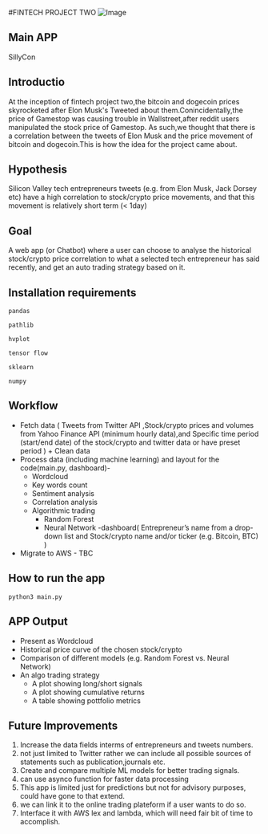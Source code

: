 #FINTECH PROJECT TWO
![Image](https://raw.githubusercontent.com/filprager/fintech_project_two/layout/image/Etm4yFZUcAAoN5u.jpeg)

## Main APP 
SillyCon

## Introductio
At the inception of fintech project two,the bitcoin and dogecoin prices skyrocketed after Elon Musk's Tweeted about them.Conincidentally,the price of Gamestop was causing trouble in Wallstreet,after reddit users manipulated the stock price of Gamestop. As such,we thought that there is a correlation between the tweets of Elon Musk and the price movement of bitcoin and dogecoin.This is how the idea for the project came about.


## Hypothesis
Silicon Valley tech entrepreneurs tweets (e.g. from Elon Musk, Jack Dorsey etc) have a high correlation to stock/crypto price movements, and that this movement is relatively short term (< 1day)


## Goal
A web app (or Chatbot)  where a user can choose to analyse the historical stock/crypto price correlation to what a selected tech entrepreneur has said recently, and get an auto trading strategy based on it.

## Installation requirements

`pandas` 

`pathlib`

`hvplot`

`tensor flow`

`sklearn`

`numpy`



## Workflow

- Fetch data ( Tweets from Twitter API ,Stock/crypto prices and volumes from Yahoo Finance API (minimum hourly data),and Specific time period (start/end date) of the stock/crypto and twitter data or have preset period )  + Clean data  
- Process data (including machine learning) and layout for the code(main.py, dashboard)-
    - Wordcloud
    - Key words count
    - Sentiment analysis
    - Correlation analysis
    - Algorithmic trading
        - Random Forest
        - Neural Network
    -dashboard( Entrepreneur’s name from a drop-down list and Stock/crypto name and/or ticker (e.g. Bitcoin, BTC) )  
- Migrate to AWS - TBC


## How to run the app

`python3 main.py`

## APP Output
- Present as Wordcloud
- Historical price curve of the chosen stock/crypto
- Comparison of different models (e.g. Random Forest vs. Neural Network)
- An algo trading strategy
    - A plot showing long/short signals
    - A plot showing cumulative returns
    - A table showing pottfolio metrics


## Future Improvements

1. Increase the data fields interms of entrepreneurs and tweets numbers.
2. not just limited to Twitter rather we can include all possible sources of statements such as publication,journals etc.
3. Create and compare multiple ML models for better trading signals.
4. can use asynco function for faster data processing
5. This app is limited just for predictions but not for advisory purposes, could have gone to that extend. 
6. we can link it to the online trading plateform if a user wants to do so.
7. Interface it with AWS lex and lambda, which will need fair bit of time to accomplish.

